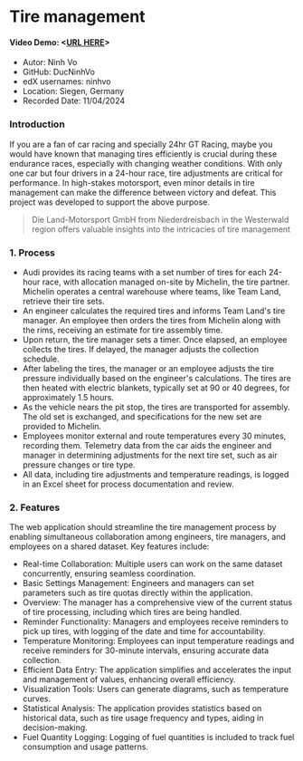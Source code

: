 # Tire management
#### Video Demo:  <[URL HERE](https://youtu.be/Vx5-VTUFEcg)>
- Autor: Ninh Vo
- GitHub: DucNinhVo
- edX usernames: ninhvo
- Location: Sìegen, Germany
- Recorded Date: 11/04/2024
### Introduction
If you are a fan of car racing and specially 24hr GT Racing, maybe you would have known that managing tires efficiently is crucial during these endurance races, especially with changing weather conditions. With only one car but four drivers in a 24-hour race, tire adjustments are critical for performance. In high-stakes motorsport, even minor details in tire management can make the difference between victory and defeat.
This project was developed to support the above purpose.
> Die Land-Motorsport GmbH from Niederdreisbach in the Westerwald region offers valuable insights into the intricacies of tire management

### 1. Process
- Audi provides its racing teams with a set number of tires for each 24-hour race, with allocation managed on-site by Michelin, the tire partner. Michelin operates a central warehouse where teams, like Team Land, retrieve their tire sets.
- An engineer calculates the required tires and informs Team Land's tire manager. An employee then orders the tires from Michelin along with the rims, receiving an estimate for tire assembly time.
- Upon return, the tire manager sets a timer. Once elapsed, an employee collects the tires. If delayed, the manager adjusts the collection schedule.
- After labeling the tires, the manager or an employee adjusts the tire pressure individually based on the engineer's calculations. The tires are then heated with electric blankets, typically set at 90 or 40 degrees, for approximately 1.5 hours.
- As the vehicle nears the pit stop, the tires are transported for assembly. The old set is exchanged, and specifications for the new set are provided to Michelin.
- Employees monitor external and route temperatures every 30 minutes, recording them. Telemetry data from the car aids the engineer and manager in determining adjustments for the next tire set, such as air pressure changes or tire type.
- All data, including tire adjustments and temperature readings, is logged in an Excel sheet for process documentation and review.

### 2. Features
The web application should streamline the tire management process by enabling simultaneous collaboration among engineers, tire managers, and employees on a shared dataset. Key features include:

- Real-time Collaboration: Multiple users can work on the same dataset concurrently, ensuring seamless coordination.
- Basic Settings Management: Engineers and managers can set parameters such as tire quotas directly within the application.
- Overview: The manager has a comprehensive view of the current status of tire processing, including which tires are being handled.
- Reminder Functionality: Managers and employees receive reminders to pick up tires, with logging of the date and time for accountability.
- Temperature Monitoring: Employees can input temperature readings and receive reminders for 30-minute intervals, ensuring accurate data collection.
- Efficient Data Entry: The application simplifies and accelerates the input and management of values, enhancing overall efficiency.
- Visualization Tools: Users can generate diagrams, such as temperature curves.
- Statistical Analysis: The application provides statistics based on historical data, such as tire usage frequency and types, aiding in decision-making.
- Fuel Quantity Logging: Logging of fuel quantities is included to track fuel consumption and usage patterns.
